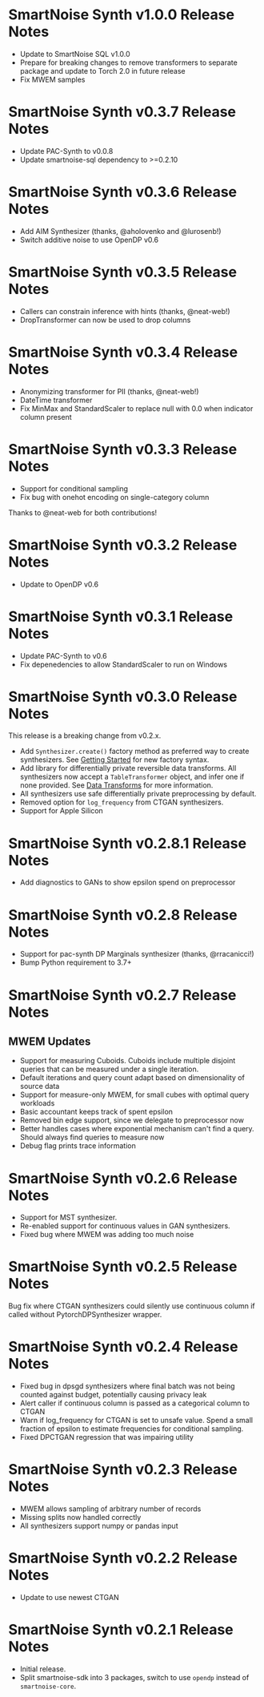 # SmartNoise Synth v1.0.0 Release Notes

* Update to SmartNoise SQL v1.0.0
* Prepare for breaking changes to remove transformers to separate package and update to Torch 2.0 in future release
* Fix MWEM samples

# SmartNoise Synth v0.3.7 Release Notes

* Update PAC-Synth to v0.0.8
* Update smartnoise-sql dependency to >=0.2.10

# SmartNoise Synth v0.3.6 Release Notes

* Add AIM Synthesizer (thanks, @aholovenko and @lurosenb!)
* Switch additive noise to use OpenDP v0.6

# SmartNoise Synth v0.3.5 Release Notes

* Callers can constrain inference with hints (thanks, @neat-web!)
* DropTransformer can now be used to drop columns

# SmartNoise Synth v0.3.4 Release Notes

* Anonymizing transformer for PII (thanks, @neat-web!)
* DateTime transformer
* Fix MinMax and StandardScaler to replace null with 0.0 when indicator column present

# SmartNoise Synth v0.3.3 Release Notes

* Support for conditional sampling
* Fix bug with onehot encoding on single-category column

Thanks to @neat-web for both contributions!

# SmartNoise Synth v0.3.2 Release Notes

* Update to OpenDP v0.6

# SmartNoise Synth v0.3.1 Release Notes

* Update PAC-Synth to v0.6
* Fix depenedencies to allow StandardScaler to run on Windows

# SmartNoise Synth v0.3.0 Release Notes

This release is a breaking change from v0.2.x.

* Add `Synthesizer.create()` factory method as preferred way to create synthesizers.  See [Getting Started](https://docs.smartnoise.org/synth/index.html#getting-started) for new factory syntax.
* Add library for differentially private reversible data transforms.  All synthesizers now accept a `TableTransformer` object, and infer one if none provided.  See [Data Transforms](https://docs.smartnoise.org/synth/index.html#data-transforms) for more information.
* All synthesizers use safe differentially private preprocessing by default.
* Removed option for `log_frequency` from CTGAN synthesizers.
* Support for Apple Silicon

# SmartNoise Synth v0.2.8.1 Release Notes

* Add diagnostics to GANs to show epsilon spend on preprocessor

# SmartNoise Synth v0.2.8 Release Notes

* Support for pac-synth DP Marginals synthesizer (thanks, @rracanicci!)
* Bump Python requirement to 3.7+

# SmartNoise Synth v0.2.7 Release Notes

## MWEM Updates

* Support for measuring Cuboids. Cuboids include multiple disjoint queries that can be measured under a single iteration.
* Default iterations and query count adapt based on dimensionality of source data
* Support for measure-only MWEM, for small cubes with optimal query workloads
* Basic accountant keeps track of spent epsilon
* Removed bin edge support, since we delegate to preprocessor now
* Better handles cases where exponential mechanism can't find a query. Should always find queries to measure now
* Debug flag prints trace information

# SmartNoise Synth v0.2.6 Release Notes

* Support for MST synthesizer.
* Re-enabled support for continuous values in GAN synthesizers.
* Fixed bug where MWEM was adding too much noise

# SmartNoise Synth v0.2.5 Release Notes

Bug fix where CTGAN synthesizers could silently use continuous column if called without PytorchDPSynthesizer wrapper.

# SmartNoise Synth v0.2.4 Release Notes

* Fixed bug in dpsgd synthesizers where final batch was not being counted against budget, potentially causing privacy leak
* Alert caller if continuous column is passed as a categorical column to CTGAN
* Warn if log_frequency for CTGAN is set to unsafe value.  Spend a small fraction of epsilon to estimate frequencies for conditional sampling.
* Fixed DPCTGAN regression that was impairing utility

# SmartNoise Synth v0.2.3 Release Notes

* MWEM allows sampling of arbitrary number of records
* Missing splits now handled correctly
* All synthesizers support numpy or pandas input

# SmartNoise Synth v0.2.2 Release Notes

* Update to use newest CTGAN

# SmartNoise Synth v0.2.1 Release Notes

* Initial release.  
* Split smartnoise-sdk into 3 packages, switch to use `opendp` instead of `smartnoise-core`.

